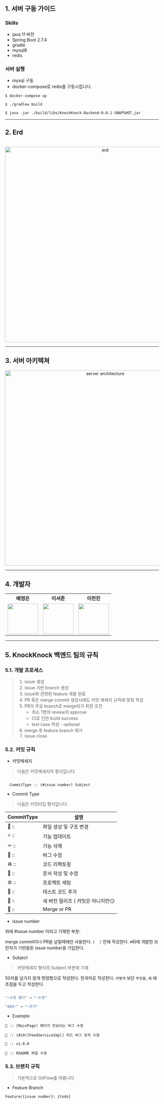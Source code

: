 
## 1. 서버 구동 가이드

### Skills
- java 11 버전
- Spring Boot 2.7.4
- gradle
- mysql8
- redis

### 서버 실행
- mysql 구동 
- docker-compose로 redis를 구동시킵니다.

```cli
$ docker-compose up

$ ./gradlew build

$ java -jar ./build/libs/KnockKnock-Backend-0.0.1-SNAPSHOT.jar
```

---

## 2. Erd

<br/>
<div align="center"><img align="center" width="640" alt="erd" src="https://user-images.githubusercontent.com/55780251/212340609-99759e40-c09b-423d-98ee-7fcae09537fb.png"></div>

---

## 3. 서버 아키텍쳐

<div align="center"><img align="center" width="640" alt="server architecture" src="https://user-images.githubusercontent.com/13329304/212339699-dab9355f-668a-434b-b3b9-217c1756a707.png"></div>

---

## 4. 개발자 
<table>    
    <tr align="center">        
        <td><B>배정은<B></td>
        <td><B>이서준<B></td>
        <td><B>이찬진<B></td>
    </tr>
    <tr align="center">
         <td>
            <img width="100"  src="https://user-images.githubusercontent.com/13329304/212317656-6a6d8921-8a1b-4308-82a6-0228f32cb6b0.png">      
        </td>
        <td>
            <img width="100" src="https://user-images.githubusercontent.com/13329304/212317665-4a049d15-41df-4bba-a6af-bce850ef55e5.png">    
        </td>
        <td>
            <img width="100" src="https://user-images.githubusercontent.com/13329304/212317676-ba3895c7-2e2d-4ae9-bc35-cf342ce93d06.png">
        </td>       
    </tr>
</table>


---

## 5. KnockKnock 백엔드 팀의 규칙

### 5.1. 개발 프로세스

> 1. issue 생성
> 2. issue 기반 branch 생성
> 3. issue와 관련된 feature 개발 완료
> 4. PR 혹은 merge commit 생성시에도 커밋 메세지 규칙에 맞춰 작성
> 5. PR이 주요 branch로 merge되기 위한 조건
>    - 최소 1명의 review의 approve
>    - CI로 인한 build success
>    - test case 작성 - optional
> 6. merge 후 feature branch 제거
> 7. issue close

### 5.2. 커밋 규칙

- 커밋메세지

> 다음은 커밋메세지의 형식입니다.

```

  CommitType :: (#issue number) Subject

```

- Commit Type

> 다음은 커밋타입 형식입니다.

| CommitType | 설명                               |
| ---------- | ---------------------------------- |
| 📑 ::      | 파일 생성 및 구조 변경             |
| ⚡️ ::     | 기능 업데이트                      |
| ⚰️ ::      | 기능 삭제                          |
| 🐛 ::      | 버그 수정                          |
| ♻️ ::      | 코드 리펙토링                      |
| 📝 ::      | 문서 작성 및 수정                  |
| ⚙️ ::      | 프로젝트 세팅                      |
| 🧪 ::      | 테스트 코드 추가                   |
| 🚀 ::      | 새 버전 릴리즈 ( 커밋은 아니지만😏 |
| 🔀 ::      | Merge or PR                        |

- issue number

위에 #issue number 이라고 기재한 부분:

merge commit이나 PR을 날릴때에만 사용한다.
`(  )` 안에 작성한다.
`#`뒤에 개발한 브런치가 기반을둔 issue number을 기입한다.

- Subject

> 커밋메세지 형식의 Subject 부분에 기재

50자를 넘기지 않게 명령형으로 작성한다.
한국어로 작성한다.
`어떻게` 보단 `무엇을`, `왜` 에 초점을 두고 작성한다.

```bash

"~수정 했다" → "~수정"

"Add~" → "~추가"

```

- Example

```
🐛 :: [MainPage] 헤더가 안보이는 버그 수정
```

```
🐛 :: (#19)[FeedServiceImpl] 피드 버그 로직 수정
```

```
🚀 :: v1.0.0
```

```
📝 :: README 파일 수정
```

### 5.3. 브랜치 규칙

> 기본적으로 GitFlow를 따릅니다

- Feature Branch

```markdown
Feature/{issue number}\_{todo}
```
